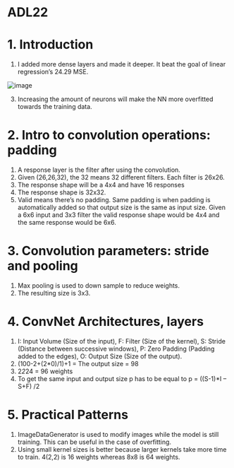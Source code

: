 # ADL22

# 1. Introduction
  1. I added more dense layers and made it deeper. It beat the goal of linear regression’s 24.29 MSE.  

![image](https://user-images.githubusercontent.com/56366459/171251747-14781a96-af83-4ac3-a9e8-d080e85d0929.png)

  3. Increasing the amount of neurons will make the NN more overfitted towards the training data.

# 2. Intro to convolution operations: padding
  1.	A response layer is the filter after using the convolution.  
  2.	Given (26,26,32), the 32 means 32 different filters. Each filter is 26x26.
  3.	The response shape will be a 4x4 and have 16 responses
  4.	The response shape is 32x32.
  5.	Valid means there’s no padding. Same padding is when padding is automatically added so that output size is the same as input size. Given a 6x6 input and 3x3           filter the valid response shape would be 4x4 and the same response would be 6x6. 
# 3. Convolution parameters: stride and pooling
  1.	Max pooling is used to down sample to reduce weights.
  2.	The resulting size is 3x3.

# 4. ConvNet Architectures, layers
  1.	I: Input Volume (Size of the input),  F: Filter (Size of the kernel), S: Stride (Distance between successive windows), P: Zero Padding (Padding added to the 	     edges), O: Output Size (Size of the output).
  2.	(100-2+(2*0)/1)+1 =  The output size = 98
  3.	2*2*24 = 96 weights
  4.	To get the same input and output size p has to be equal to p = ((S-1)*I – S+F) /2
 
# 5. Practical Patterns
  1.	ImageDataGenerator is used to modify images while the model is still training. This can be useful in the case of overfitting. 
  2.	Using small kernel sizes is better because larger kernels take more time to train. 4(2,2) is 16 weights whereas 8x8 is 64 weights. 
 



	


